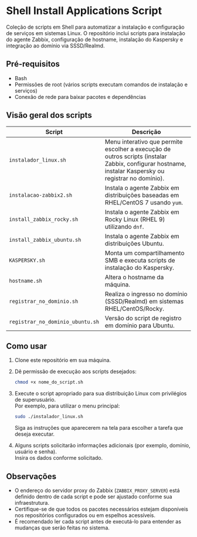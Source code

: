 # Shell Install Applications Script

Coleção de scripts em Shell para automatizar a instalação e configuração de serviços em sistemas Linux. O repositório inclui scripts para instalação do agente Zabbix, configuração de hostname, instalação do Kaspersky e integração ao domínio via SSSD/Realmd.

## Pré-requisitos

- Bash
- Permissões de root (vários scripts executam comandos de instalação e serviços)
- Conexão de rede para baixar pacotes e dependências

## Visão geral dos scripts

| Script                          | Descrição |
|--------------------------------|-----------|
| `instalador_linux.sh`          | Menu interativo que permite escolher a execução de outros scripts (instalar Zabbix, configurar hostname, instalar Kaspersky ou registrar no domínio). |
| `instalacao-zabbix2.sh`        | Instala o agente Zabbix em distribuições baseadas em RHEL/CentOS 7 usando `yum`. |
| `install_zabbix_rocky.sh`      | Instala o agente Zabbix em Rocky Linux (RHEL 9) utilizando `dnf`. |
| `install_zabbix_ubuntu.sh`     | Instala o agente Zabbix em distribuições Ubuntu. |
| `KASPERSKY.sh`                 | Monta um compartilhamento SMB e executa scripts de instalação do Kaspersky. |
| `hostname.sh`                  | Altera o hostname da máquina. |
| `registrar_no_dominio.sh`      | Realiza o ingresso no domínio (SSSD/Realmd) em sistemas RHEL/CentOS/Rocky. |
| `registrar_no_dominio_ubuntu.sh` | Versão do script de registro em domínio para Ubuntu. |

## Como usar

1. Clone este repositório em sua máquina.
2. Dê permissão de execução aos scripts desejados:

   ```bash
   chmod +x nome_do_script.sh
   ```

3. Execute o script apropriado para sua distribuição Linux com privilégios de superusuário.  
   Por exemplo, para utilizar o menu principal:

   ```bash
   sudo ./instalador_linux.sh
   ```

   Siga as instruções que aparecerem na tela para escolher a tarefa que deseja executar.

4. Alguns scripts solicitarão informações adicionais (por exemplo, domínio, usuário e senha).  
   Insira os dados conforme solicitado.

## Observações

- O endereço do servidor proxy do Zabbix (`ZABBIX_PROXY_SERVER`) está definido dentro de cada script e pode ser ajustado conforme sua infraestrutura.
- Certifique-se de que todos os pacotes necessários estejam disponíveis nos repositórios configurados ou em espelhos acessíveis.
- É recomendado ler cada script antes de executá-lo para entender as mudanças que serão feitas no sistema.

